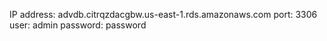 IP address: advdb.citrqzdacgbw.us-east-1.rds.amazonaws.com
port: 3306
user: admin
password: password